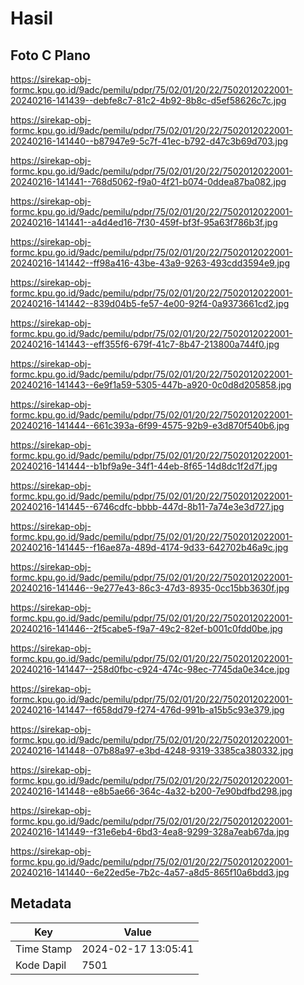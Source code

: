 # Hasil

## Foto C Plano

https://sirekap-obj-formc.kpu.go.id/9adc/pemilu/pdpr/75/02/01/20/22/7502012022001-20240216-141439--debfe8c7-81c2-4b92-8b8c-d5ef58626c7c.jpg

https://sirekap-obj-formc.kpu.go.id/9adc/pemilu/pdpr/75/02/01/20/22/7502012022001-20240216-141440--b87947e9-5c7f-41ec-b792-d47c3b69d703.jpg

https://sirekap-obj-formc.kpu.go.id/9adc/pemilu/pdpr/75/02/01/20/22/7502012022001-20240216-141441--768d5062-f9a0-4f21-b074-0ddea87ba082.jpg

https://sirekap-obj-formc.kpu.go.id/9adc/pemilu/pdpr/75/02/01/20/22/7502012022001-20240216-141441--a4d4ed16-7f30-459f-bf3f-95a63f786b3f.jpg

https://sirekap-obj-formc.kpu.go.id/9adc/pemilu/pdpr/75/02/01/20/22/7502012022001-20240216-141442--ff98a416-43be-43a9-9263-493cdd3594e9.jpg

https://sirekap-obj-formc.kpu.go.id/9adc/pemilu/pdpr/75/02/01/20/22/7502012022001-20240216-141442--839d04b5-fe57-4e00-92f4-0a9373661cd2.jpg

https://sirekap-obj-formc.kpu.go.id/9adc/pemilu/pdpr/75/02/01/20/22/7502012022001-20240216-141443--eff355f6-679f-41c7-8b47-213800a744f0.jpg

https://sirekap-obj-formc.kpu.go.id/9adc/pemilu/pdpr/75/02/01/20/22/7502012022001-20240216-141443--6e9f1a59-5305-447b-a920-0c0d8d205858.jpg

https://sirekap-obj-formc.kpu.go.id/9adc/pemilu/pdpr/75/02/01/20/22/7502012022001-20240216-141444--661c393a-6f99-4575-92b9-e3d870f540b6.jpg

https://sirekap-obj-formc.kpu.go.id/9adc/pemilu/pdpr/75/02/01/20/22/7502012022001-20240216-141444--b1bf9a9e-34f1-44eb-8f65-14d8dc1f2d7f.jpg

https://sirekap-obj-formc.kpu.go.id/9adc/pemilu/pdpr/75/02/01/20/22/7502012022001-20240216-141445--6746cdfc-bbbb-447d-8b11-7a74e3e3d727.jpg

https://sirekap-obj-formc.kpu.go.id/9adc/pemilu/pdpr/75/02/01/20/22/7502012022001-20240216-141445--f16ae87a-489d-4174-9d33-642702b46a9c.jpg

https://sirekap-obj-formc.kpu.go.id/9adc/pemilu/pdpr/75/02/01/20/22/7502012022001-20240216-141446--9e277e43-86c3-47d3-8935-0cc15bb3630f.jpg

https://sirekap-obj-formc.kpu.go.id/9adc/pemilu/pdpr/75/02/01/20/22/7502012022001-20240216-141446--2f5cabe5-f9a7-49c2-82ef-b001c0fdd0be.jpg

https://sirekap-obj-formc.kpu.go.id/9adc/pemilu/pdpr/75/02/01/20/22/7502012022001-20240216-141447--258d0fbc-c924-474c-98ec-7745da0e34ce.jpg

https://sirekap-obj-formc.kpu.go.id/9adc/pemilu/pdpr/75/02/01/20/22/7502012022001-20240216-141447--f658dd79-f274-476d-991b-a15b5c93e379.jpg

https://sirekap-obj-formc.kpu.go.id/9adc/pemilu/pdpr/75/02/01/20/22/7502012022001-20240216-141448--07b88a97-e3bd-4248-9319-3385ca380332.jpg

https://sirekap-obj-formc.kpu.go.id/9adc/pemilu/pdpr/75/02/01/20/22/7502012022001-20240216-141448--e8b5ae66-364c-4a32-b200-7e90bdfbd298.jpg

https://sirekap-obj-formc.kpu.go.id/9adc/pemilu/pdpr/75/02/01/20/22/7502012022001-20240216-141449--f31e6eb4-6bd3-4ea8-9299-328a7eab67da.jpg

https://sirekap-obj-formc.kpu.go.id/9adc/pemilu/pdpr/75/02/01/20/22/7502012022001-20240216-141440--6e22ed5e-7b2c-4a57-a8d5-865f10a6bdd3.jpg


## Metadata

| Key        | Value               |
| ---------- | ------------------- |
| Time Stamp | 2024-02-17 13:05:41 |
| Kode Dapil | 7501                |



